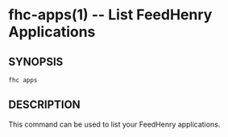 fhc-apps(1) -- List FeedHenry Applications
==========================================

## SYNOPSIS

    fhc apps 
    
## DESCRIPTION

This command can be used to list your FeedHenry applications.

